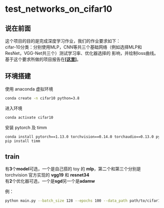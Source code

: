# test_networks_on_cifar10

## 说在前面
这个项目的目的是完成深度学习作业，我们的作业要求如下：<br>
cifar-10分类：分别使用MLP，CNN等共三个基础网络（例如选择MLP和ResNet，VGG-Net共三个）测试学习率、优化器选择的 影响，并绘制loss曲线。<br>
基于这个要求所做的项目报告在[**[这里]**](实验报告.md)。

## 环境搭建
使用 anaconda 虚拟环境
```bash
conda create -n cifar10 python=3.8
```
进入环境
```bash
conda activate cifar10
```
安装 pytorch 及 timm
```bash
conda install pytorch==1.13.0 torchvision==0.14.0 torchaudio==0.13.0 pytorch-cuda=11.7 -c pytorch -c nvidia
pip install timm
```

## train
有**3**个**model**可选，一个是自己搭的 toy 的 **mlp**，第二个和第三个分别是 torchvision 官方实现的 **vgg19** 和 **resnet34**<br>
有**2**个优化器可选，一个是**sgd**另一个是**adamw**

例：
```bash
python main.py --batch_size 128 --epochs 100 --data_path path/to/cifar10 --model mlp --opt sgd --lr 5e-4
```
